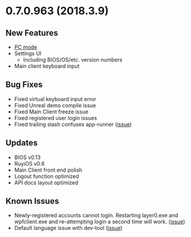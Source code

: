 # 0.7.0.963 (2018.3.9)

## New Features
* [PC mode](../topics/pc_mode.md)
* Settings UI
    * Including BIOS/OS/etc. version numbers
* Main client keyboard input

## Bug Fixes
* Fixed virtual keyboard input error
* Fixed Unreal demo compile issue
* Fixed Main Client freeze issue
* Fixed registered user login issues
* Fixed trailing slash confuses app-runner ([issue](https://bitbucket.org/playruyi/support/issues/6))

## Updates
* BIOS v0.13
* RuyiOS v0.6
* Main Client front end polish
* Logout function optimized
* API docs layout optimized

## Known Issues
* Newly-registered accounts cannot login.  Restarting layer0.exe and wpfclient.exe and re-attempting login a second time will work. ([issue](https://bitbucket.org/playruyi/support/issues/7))
* Default language issue with dev-tool ([issue](https://bitbucket.org/playruyi/support/issues/8))